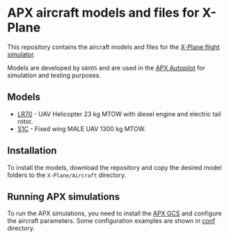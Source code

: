 # APX aircraft models and files for X-Plane

This repository contains the aircraft models and files for the [X-Plane flight simulator](https://www.x-plane.com/).

Models are developed by `UAVOS` and are used in the [APX Autopilot](https://docs.uavos.com/) for simulation and testing purposes.

## Models

- [LR70](models/LR70) - UAV Helicopter 23 kg MTOW with diesel engine and electric tail rotor.
- [S1C](models/S1C) - Fixed wing MALE UAV 1300 kg MTOW.

## Installation

To install the models, download the repository and copy the desired model folders to the `X-Plane/Aircraft` directory.

## Running APX simulations

To run the APX simulations, you need to install the [APX GCS](https://docs.uavos.com/) and configure the aircraft parameters. Some configuration examples are shown in [conf](conf) directory.
